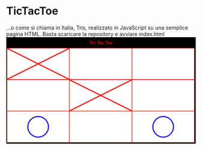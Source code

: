 # TicTacToe
...o come si chiama in Italia, Tris, realizzato in JavaScript su una semplice pagina HTML.
Basta scaricare la repository e avviare index.html
<img src="tictactoe.jpg">
